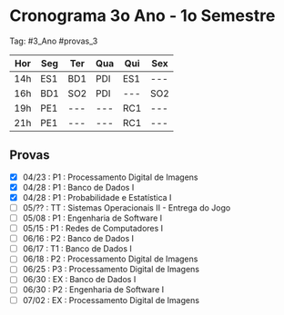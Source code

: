 # Cronograma 3o Ano - 1o Semestre

Tag: #3_Ano #provas_3

| Hor | Seg | Ter | Qua | Qui | Sex |
| --- | --- | --- | --- | --- | --- |
| 14h | ES1 | BD1 | PDI | ES1 | --- |
| 16h | BD1 | SO2 | PDI | --- | SO2 |
| 19h | PE1 | --- | --- | RC1 | --- |
| 21h | PE1 | --- | --- | RC1 | --- |

## **Provas**

- [x] 04/23 : P1 : Processamento Digital de Imagens
- [x] 04/28 : P1 : Banco de Dados I
- [x] 04/28 : P1 : Probabilidade e Estatística I
- [ ] 05/?? : TT : Sistemas Operacionais II - Entrega do Jogo
- [ ] 05/08 : P1 : Engenharia de Software I
- [ ] 05/15 : P1 : Redes de Computadores I
- [ ] 06/16 : P2 : Banco de Dados I
- [ ] 06/17 : T1 : Banco de Dados I
- [ ] 06/18 : P2 : Processamento Digital de Imagens
- [ ] 06/25 : P3 : Processamento Digital de Imagens
- [ ] 06/30 : EX : Banco de Dados I
- [ ] 06/30 : P2 : Engenharia de Software I
- [ ] 07/02 : EX : Processamento Digital de Imagens
